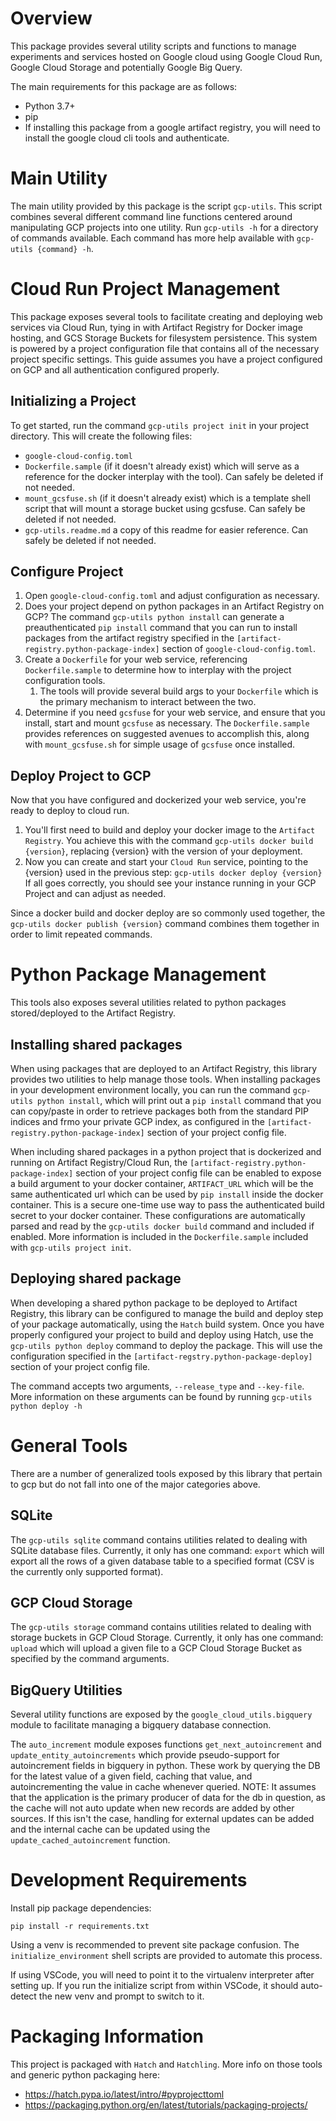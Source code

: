 # Overview

This package provides several utility scripts and functions to manage experiments and services hosted on Google cloud using Google Cloud Run, Google Cloud Storage and potentially Google Big Query.

The main requirements for this package are as follows:

-   Python 3.7+
-   pip
-   If installing this package from a google artifact registry, you will need to install the google cloud cli tools and authenticate.

# Main Utility

The main utility provided by this package is the script `gcp-utils`. This script combines several different command line functions centered around manipulating GCP projects into one utility.
Run `gcp-utils -h` for a directory of commands available. Each command has more help available with `gcp-utils {command} -h`.

# Cloud Run Project Management

This package exposes several tools to facilitate creating and deploying web services via Cloud Run, tying in with Artifact Registry for Docker image hosting, and GCS Storage Buckets for filesystem persistence.
This system is powered by a project configuration file that contains all of the necessary project specific settings.
This guide assumes you have a project configured on GCP and all authentication configured properly.

## Initializing a Project

To get started, run the command `gcp-utils project init` in your project directory. This will create the following files:

-   `google-cloud-config.toml`
-   `Dockerfile.sample` (if it doesn't already exist) which will serve as a reference for the docker interplay with the tool). Can safely be deleted if not needed.
-   `mount_gcsfuse.sh` (if it doesn't already exist) which is a template shell script that will mount a storage bucket using gcsfuse. Can safely be deleted if not needed.
-   `gcp-utils.readme.md` a copy of this readme for easier reference. Can safely be deleted if not needed.

## Configure Project

1. Open `google-cloud-config.toml` and adjust configuration as necessary.
1. Does your project depend on python packages in an Artifact Registry on GCP? The command `gcp-utils python install` can generate a preauthenticated `pip install` command that you can run to install packages from the artifact registry specified in the `[artifact-registry.python-package-index]` section of `google-cloud-config.toml`.
1. Create a `Dockerfile` for your web service, referencing `Dockerfile.sample` to determine how to interplay with the project configuration tools.
    1. The tools will provide several build args to your `Dockerfile` which is the primary mechanism to interact between the two.
1. Determine if you need `gcsfuse` for your web service, and ensure that you install, start and mount `gcsfuse` as necessary. The `Dockerfile.sample` provides references on suggested avenues to accomplish this, along with `mount_gcsfuse.sh` for simple usage of `gcsfuse` once installed.

## Deploy Project to GCP

Now that you have configured and dockerized your web service, you're ready to deploy to cloud run.

1. You'll first need to build and deploy your docker image to the `Artifact Registry`. You achieve this with the command `gcp-utils docker build {version}`, replacing {version} with the version of your deployment.
1. Now you can create and start your `Cloud Run` service, pointing to the {version} used in the previous step: `gcp-utils docker deploy {version}` If all goes correctly, you should see your instance running in your GCP Project and can adjust as needed.

Since a docker build and docker deploy are so commonly used together, the `gcp-utils docker publish {version}` command combines them together in order to limit repeated commands.

# Python Package Management

This tools also exposes several utilities related to python packages stored/deployed to the Artifact Registry.

## Installing shared packages

When using packages that are deployed to an Artifact Registry, this library provides two utilities to help manage those tools.
When installing packages in your development environment locally, you can run the command `gcp-utils python install`, which will print out a `pip install` command that you can copy/paste
in order to retrieve packages both from the standard PIP indices and frmo your private GCP index, as configured in the `[artifact-registry.python-package-index]` section of your project config file.

When including shared packages in a python project that is dockerized and running on Artifact Registry/Cloud Run, the `[artifact-registry.python-package-index]` section of your project config file can be enabled
to expose a build argument to your docker container, `ARTIFACT_URL` which will be the same authenticated url which can be used by `pip install` inside the docker container. This is a secure one-time use way to pass the authenticated build secret to your docker container. These configurations are automatically parsed and read by the `gcp-utils docker build` command and included if enabled. More information is included in the `Dockerfile.sample` included with `gcp-utils project init`.

## Deploying shared package

When developing a shared python package to be deployed to Artifact Registry, this library can be configured to manage the build and deploy step of your package automatically, using the `Hatch` build system.
Once you have properly configured your project to build and deploy using Hatch, use the `gcp-utils python deploy` command to deploy the package. This will use the configuration specified in the `[artifact-regstry.python-package-deploy]` section of your project config file.

The command accepts two arguments, `--release_type` and `--key-file`. More information on these arguments can be found by running `gcp-utils python deploy -h`

# General Tools

There are a number of generalized tools exposed by this library that pertain to gcp but do not fall into one of the major categories above.

## SQLite

The `gcp-utils sqlite` command contains utilities related to dealing with SQLite database files. Currently, it only has one command: `export` which will export all the rows of a given database table to a specified format (CSV is the currently only supported format).

## GCP Cloud Storage

The `gcp-utils storage` command contains utilities related to dealing with storage buckets in GCP Cloud Storage. Currently, it only has one command: `upload` which will upload a given file to a GCP Cloud Storage Bucket as specified by the command arguments.

## BigQuery Utilities

Several utility functions are exposed by the `google_cloud_utils.bigquery` module to facilitate managing a bigquery database connection.

The `auto_increment` module exposes functions `get_next_autoincrement` and `update_entity_autoincrements` which provide pseudo-support for autoincrement fields in bigquery in python.
These work by querying the DB for the latest value of a given field, caching that value, and autoincrementing the value in cache whenever queried.
NOTE: It assumes that the application is the primary producer of data for the db in question, as the cache will not auto update when new records are added by other sources.
If this isn't the case, handling for external updates can be added and the internal cache can be updated using the `update_cached_autoincrement` function.

# Development Requirements

Install pip package dependencies:

`pip install -r requirements.txt`

Using a venv is recommended to prevent site package confusion.
The `initialize_environment` shell scripts are provided to automate this process.

If using VSCode, you will need to point it to the virtualenv interpreter after setting up.
If you run the initialize script from within VSCode, it should auto-detect the new venv and prompt to switch to it.

# Packaging Information

This project is packaged with `Hatch` and `Hatchling`. More info on those tools and generic python packaging here:

-   https://hatch.pypa.io/latest/intro/#pyprojecttoml
-   https://packaging.python.org/en/latest/tutorials/packaging-projects/
